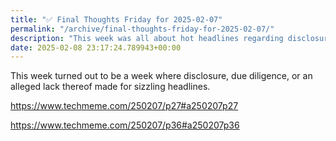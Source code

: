 ```yaml
---
title: "✅ Final Thoughts Friday for 2025-02-07"
permalink: "/archive/final-thoughts-friday-for-2025-02-07/"
description: "This week was all about hot headlines regarding disclosure and due diligence controversies."
date: 2025-02-08 23:17:24.789943+00:00
---
```


<p>This week turned out to be a week where disclosure, due diligence, or an alleged lack thereof made for sizzling headlines.</p><p><a target="_blank" rel="noopener noreferrer nofollow" href="https://www.techmeme.com/250207/p27#a250207p27">https://www.techmeme.com/250207/p27#a250207p27</a></p><p><a target="_blank" rel="noopener noreferrer nofollow" href="https://www.techmeme.com/250207/p36#a250207p36">https://www.techmeme.com/250207/p36#a250207p36</a></p>